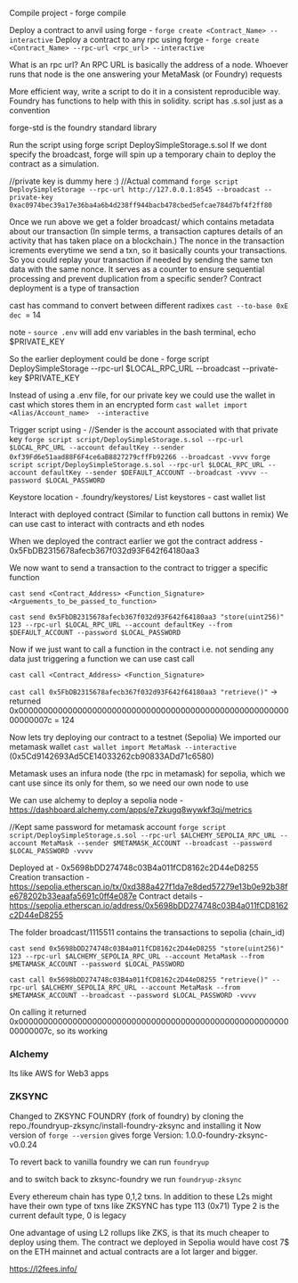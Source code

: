 Compile project - forge compile

Deploy a contract to anvil using forge - `forge create <Contract_Name> --interactive`
Deploy a contract to any rpc using forge - `forge create <Contract_Name> --rpc-url <rpc_url> --interactive`

What is an rpc url?
An RPC URL is basically the address of a node. Whoever runs that node is the one answering your MetaMask (or Foundry) requests

More efficient way, write a script to do it in a consistent reproducible way. Foundry has functions to help with this in solidity.
script has .s.sol just as a convention

forge-std is the foundry standard library

Run the script using forge script DeploySimpleStorage.s.sol
If we dont specify the broadcast, forge will spin up a temporary chain to deploy the contract as a simulation.

//private key is dummy here :)
//Actual command
`forge script DeploySimpleStorage --rpc-url http://127.0.0.1:8545 --broadcast --private-key 0xac0974bec39a17e36ba4a6b4d238ff944bacb478cbed5efcae784d7bf4f2ff80`


Once we run above we get a folder broadcast/ which contains metadata about our transaction (In simple terms, a transaction captures details of an activity that has taken place on a blockchain.)
The nonce in the transaction icrements everytime we send a txn, so it basically counts your transactions.
So you could replay your transaction if needed by sending the same txn data with the same nonce.
It serves as a counter to ensure sequential processing and prevent duplication from a specific sender?
Contract deployment is a type of transaction

cast has command to convert between different radixes
`cast --to-base 0xE dec `= 14



note - `source .env` will add env variables in the bash terminal, echo $PRIVATE_KEY

So the earlier deployment could be done - forge script DeploySimpleStorage --rpc-url $LOCAL_RPC_URL --broadcast --private-key $PRIVATE_KEY


Instead of using a .env file, for our private key we could use the wallet in cast which stores them in an encrypted form
`cast wallet import <Alias/Account_name>  --interactive`

Trigger script using - 
//Sender is the account associated with that private key
`forge script script/DeploySimpleStorage.s.sol --rpc-url $LOCAL_RPC_URL --account defaultKey --sender 0xf39Fd6e51aad88F6F4ce6aB8827279cffFb92266 --broadcast -vvvv`
`forge script script/DeploySimpleStorage.s.sol --rpc-url $LOCAL_RPC_URL --account defaultKey --sender $DEFAULT_ACCOUNT --broadcast -vvvv --password $LOCAL_PASSWORD`

Keystore location - .foundry/keystores/
List keystores - cast wallet list


Interact with deployed contract (Similar to function call buttons in remix)
We can use cast to interact with contracts and eth nodes

When we deployed the contract earlier we got the contract address - 0x5FbDB2315678afecb367f032d93F642f64180aa3

We now want to send a transaction to the contract to trigger a specific function

`cast send <Contract_Address> <Function_Signature> <Arguements_to_be_passed_to_function>`

`cast send 0x5FbDB2315678afecb367f032d93F642f64180aa3 "store(uint256)" 123 --rpc-url $LOCAL_RPC_URL --account defaultKey --from $DEFAULT_ACCOUNT --password $LOCAL_PASSWORD`

Now if we just want to call a function in the contract i.e. not sending any data just triggering a function we can use cast call

`cast call <Contract_Address> <Function_Signature>`

`cast call 0x5FbDB2315678afecb367f032d93F642f64180aa3 "retrieve()"` -> returned 0x000000000000000000000000000000000000000000000000000000000000007c = 124


Now lets try deploying our contract to a testnet (Sepolia)
We imported our metamask wallet `cast wallet import MetaMask --interactive` (0x5Cd9142693Ad5CE14033262cb90833ADd71c6580)

Metamask uses an infura node (the rpc in metamask) for sepolia, which we cant use since its only for them, so we need our own node to use

We can use alchemy to deploy a sepolia node - https://dashboard.alchemy.com/apps/e7zkugq8wywkf3qj/metrics

//Kept same password for metamask account
`forge script script/DeploySimpleStorage.s.sol --rpc-url $ALCHEMY_SEPOLIA_RPC_URL --account MetaMask --sender $METAMASK_ACCOUNT --broadcast --password $LOCAL_PASSWORD -vvvv `

Deployed at - 0x5698bDD274748c03B4a011fCD8162c2D44eD8255
Creation transaction - https://sepolia.etherscan.io/tx/0xd388a427f1da7e8ded57279e13b0e92b38fe678202b33eaafa5691c0ff4e087e
Contract details - https://sepolia.etherscan.io/address/0x5698bDD274748c03B4a011fCD8162c2D44eD8255

The folder broadcast/1115511 contains the transactions to sepolia (chain_id)

`cast send 0x5698bDD274748c03B4a011fCD8162c2D44eD8255 "store(uint256)" 123 --rpc-url $ALCHEMY_SEPOLIA_RPC_URL --account MetaMask --from $METAMASK_ACCOUNT --password $LOCAL_PASSWORD`

`cast call 0x5698bDD274748c03B4a011fCD8162c2D44eD8255 "retrieve()" --rpc-url $ALCHEMY_SEPOLIA_RPC_URL --account MetaMask --from $METAMASK_ACCOUNT --broadcast --password $LOCAL_PASSWORD -vvvv `

On calling it returned 0x000000000000000000000000000000000000000000000000000000000000007c, so its working



### Alchemy
Its like AWS for Web3 apps


### ZKSYNC
Changed to ZKSYNC FOUNDRY (fork of foundry) by cloning the repo./foundryup-zksync/install-foundry-zksync and installing it
Now version of `forge --version` gives forge Version: 1.0.0-foundry-zksync-v0.0.24

To revert back to vanilla foundry we can run `foundryup`

and to switch back to zksync-foundry we run `foundryup-zksync`

Every ethereum chain has type 0,1,2 txns. In addition to these L2s might have their own type of txns like ZKSYNC has type 113 (0x71)
Type 2 is the current default type, 0 is legacy

One advantage of using L2 rollups like ZKS, is that its much cheaper to deploy using them. The contract we deployed in Sepolia would 
have cost 7$ on the ETH mainnet and actual contracts are a lot larger and bigger.

https://l2fees.info/